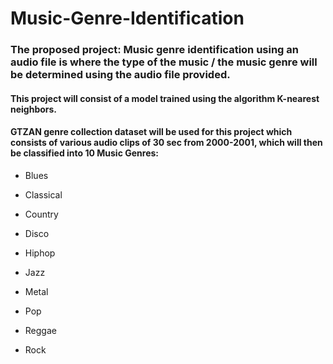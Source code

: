 # Music-Genre-Identification

### The proposed project: Music genre identification using an audio file is where the type of the music / the music genre will be determined using the audio file provided.
#### This project will consist of a model trained using the algorithm K-nearest neighbors.
#### GTZAN genre collection dataset will be used for this project which consists of various audio clips of 30 sec from 2000-2001, which will then be classified into  10 Music Genres:
* Blues

* Classical

* Country

* Disco

* Hiphop

* Jazz

* Metal

* Pop

* Reggae

* Rock



